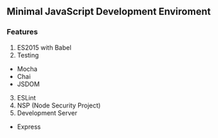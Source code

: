 ## Minimal JavaScript Development Enviroment

### Features
1. ES2015 with Babel
2. Testing
  * Mocha
  * Chai
  * JSDOM
3. ESLint
4. NSP (Node Security Project)
5. Development Server
  * Express

